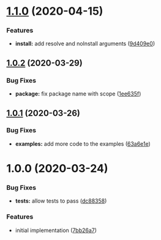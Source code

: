 # [1.1.0](https://github.com/vdtn359/mono-install/compare/v1.0.2...v1.1.0) (2020-04-15)


### Features

* **install:** add resolve and noInstall arguments ([9d409e0](https://github.com/vdtn359/mono-install/commit/9d409e08fa90eab7eaf2e7f22fd114cf6f9ec75b))

## [1.0.2](https://github.com/vdtn359/mono-install/compare/v1.0.1...v1.0.2) (2020-03-29)


### Bug Fixes

* **package:** fix package name with scope ([1ee635f](https://github.com/vdtn359/mono-install/commit/1ee635fe79893ee71b8d05dc2c57f7e6d6cc5b48))

## [1.0.1](https://github.com/vdtn359/mono-install/compare/v1.0.0...v1.0.1) (2020-03-26)


### Bug Fixes

* **examples:** add more code to the examples ([63a6e1e](https://github.com/vdtn359/mono-install/commit/63a6e1e8649129820a8d3c3c78d66d72deeff767))

# 1.0.0 (2020-03-24)


### Bug Fixes

* **tests:** allow tests to pass ([dc88358](https://github.com/vdtn359/mono-install/commit/dc88358938b643c4acf5d5d31de6e2107c84e295))


### Features

* initial implementation ([7bb26a7](https://github.com/vdtn359/mono-install/commit/7bb26a74288ed661af4dfb5db9663d2006d8b34f))
